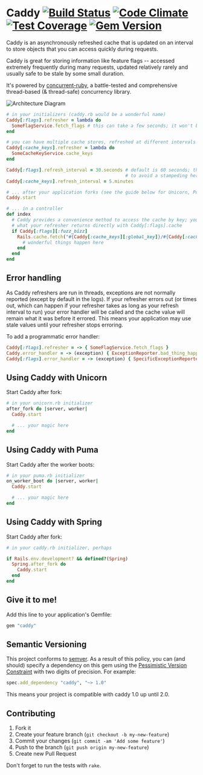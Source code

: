 # Caddy [![Build Status](https://travis-ci.org/nickelser/caddy.svg?branch=master)](https://travis-ci.org/nickelser/caddy) [![Code Climate](https://codeclimate.com/github/nickelser/caddy/badges/gpa.svg)](https://codeclimate.com/github/nickelser/caddy) [![Test Coverage](https://codeclimate.com/github/nickelser/caddy/badges/coverage.svg)](https://codeclimate.com/github/nickelser/caddy) [![Gem Version](https://badge.fury.io/rb/caddy.svg)](http://badge.fury.io/rb/caddy)

Caddy is an asynchronously refreshed cache that is updated on an interval to store objects that you can access quickly during requests.

Caddy is great for storing information like feature flags -- accessed extremely frequently during many requests, updated relatively rarely and usually safe to be stale by some small duration.

It's powered by [concurrent-ruby](https://github.com/ruby-concurrency/concurrent-ruby), a battle-tested and comprehensive thread-based (& thread-safe) concurrency library.

![Architecture Diagram](https://rawgit.com/nickelser/caddy/master/docs/architecture.svg)

```ruby
# in your initializers (caddy.rb would be a wonderful name)
Caddy[:flags].refresher = lambda do
  SomeFlagService.fetch_flags # this can take a few seconds; it won't block requests when you use it later
end

# you can have multiple cache stores, refreshed at different intervals
Caddy[:cache_keys].refresher = lambda do
  SomeCacheKeyService.cache_keys
end

Caddy[:flags].refresh_interval = 30.seconds # default is 60 seconds; the actual amount is smoothed slightly
                                            # to avoid a stampeding herd of refreshes
Caddy[:cache_keys].refresh_interval = 5.minutes

# ... after your application forks (see the guide below for Unicorn, Puma & Spring)
Caddy.start

# ... in a controller
def index
  # Caddy provides a convenience method to access the cache by key; you can also access
  # what your refresher returns directly with Caddy[:flags].cache
  if Caddy[:flags][:fuzz_bizz]
    Rails.cache.fetch("#{Caddy[:cache_keys][:global_key]}/#{Caddy[:cache_keys][:index_key]}/foo/bar") do
      # wonderful things happen here
    end
  end
end
```

## Error handling

As Caddy refreshers are run in threads, exceptions are not normally reported (except by default in the logs). If your refresher errors out (or times out, which can happen if your refresher takes as long as your refresh interval to run) your error handler will be called and the cache value will remain what it was before it errored. This means your application may use stale values until your refresher stops erroring.

To add a programmatic error handler:

```ruby
Caddy[:flags].refresher = -> { SomeFlagService.fetch_flags }
Caddy.error_handler = -> (exception) { ExceptionReporter.bad_thing_happened(exception) } # global (all caches) error handler
Caddy[:flags].error_handler = -> (exception) { SpecificExceptionReporter.worse_thing_happened(exception) } # cache-specific error reporters also supported
```

## Using Caddy with Unicorn

Start Caddy after fork:

```ruby
# in your unicorn.rb initializer
after_fork do |server, worker|
  Caddy.start

  # ... your magic here
end
```

## Using Caddy with Puma

Start Caddy after the worker boots:

```ruby
# in your puma.rb initializer
on_worker_boot do |server, worker|
  Caddy.start

  # ... your magic here
end
```

## Using Caddy with Spring

Start Caddy after fork:

```ruby
# in your caddy.rb initializer, perhaps

if Rails.env.development? && defined?(Spring)
  Spring.after_fork do
    Caddy.start
  end
end
```

## Give it to me!

Add this line to your application's Gemfile:

```ruby
gem "caddy"
```

## Semantic Versioning

This project conforms to [semver](http://semver.org/). As a result of this
policy, you can (and should) specify a dependency on this gem using the
[Pessimistic Version Constraint](http://guides.rubygems.org/patterns/) with
two digits of precision. For example:

```ruby
spec.add_dependency "caddy", "~> 1.0"
```

This means your project is compatible with caddy 1.0 up until 2.0.

## Contributing

1. Fork it
2. Create your feature branch (`git checkout -b my-new-feature`)
3. Commit your changes (`git commit -am 'Add some feature'`)
4. Push to the branch (`git push origin my-new-feature`)
5. Create new Pull Request

Don't forget to run the tests with `rake`.
